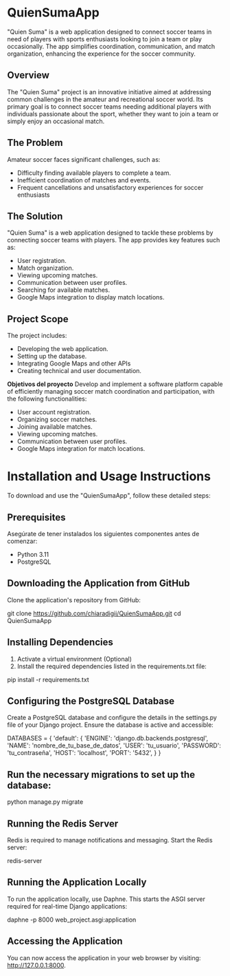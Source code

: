 # QuienSumaApp
"Quien Suma" is a web application designed to connect soccer teams in need of players with sports enthusiasts looking to join a team or play occasionally. The app simplifies coordination, communication, and match organization, enhancing the experience for the soccer community.

## Overview
The "Quien Suma" project is an innovative initiative aimed at addressing common challenges in the amateur and recreational soccer world. Its primary goal is to connect soccer teams needing additional players with individuals passionate about the sport, whether they want to join a team or simply enjoy an occasional match.

## The Problem
Amateur soccer faces significant challenges, such as:
* Difficulty finding available players to complete a team.
* Inefficient coordination of matches and events.
* Frequent cancellations and unsatisfactory experiences for soccer enthusiasts

## The Solution
"Quien Suma" is a web application designed to tackle these problems by connecting soccer teams with players. The app provides key features such as:
* User registration.
* Match organization.
* Viewing upcoming matches.
* Communication between user profiles.
* Searching for available matches.
* Google Maps integration to display match locations.

## Project Scope
The project includes:
* Developing the web application.
* Setting up the database.
* Integrating Google Maps and other APIs
* Creating technical and user documentation.

**Objetivos del proyecto**
Develop and implement a software platform capable of efficiently managing soccer match coordination and participation, with the following functionalities:
* User account registration.
* Organizing soccer matches.
* Joining available matches.
* Viewing upcoming matches.
* Communication between user profiles.
* Google Maps integration for match locations.

# Installation and Usage Instructions
To download and use the "QuienSumaApp", follow these detailed steps:

## Prerequisites
Asegúrate de tener instalados los siguientes componentes antes de comenzar:

* Python 3.11
* PostgreSQL

## Downloading the Application from GitHub

Clone the application's repository from GitHub:

git clone https://github.com/chiaradigii/QuienSumaApp.git
cd QuienSumaApp

## Installing Dependencies

1. Activate a virtual environment (Optional) 
2. Install the required dependencies listed in the requirements.txt file:

pip install -r requirements.txt

## Configuring the PostgreSQL Database
Create a PostgreSQL database and configure the details in the settings.py file of your Django project. Ensure the database is active and accessible:


DATABASES = {
    'default': {
        'ENGINE': 'django.db.backends.postgresql',
        'NAME': 'nombre_de_tu_base_de_datos',
        'USER': 'tu_usuario',
        'PASSWORD': 'tu_contraseña',
        'HOST': 'localhost',
        'PORT': '5432',
    }
}


## Run the necessary migrations to set up the database:

python manage.py migrate

## Running the Redis Server
Redis is required to manage notifications and messaging. Start the Redis server:

redis-server

## Running the Application Locally
To run the application locally, use Daphne. This starts the ASGI server required for real-time Django applications:

daphne -p 8000 web_project.asgi:application

## Accessing the Application 
You can now access the application in your web browser by visiting:
http://127.0.0.1:8000.

